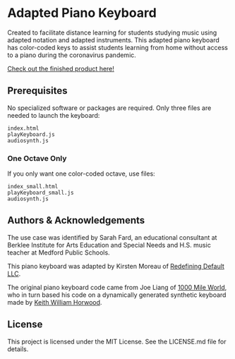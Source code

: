 # Adapted Piano Keyboard

Created to facilitate distance learning for students studying music using adapted notation and adapted instruments. This adapted piano keyboard has color-coded keys to assist students learning from home without access to a piano during the coronavirus pandemic.

<a target="_blank" href="https://www.redefining-default.com/pianokeyboard">Check out the finished product here!</a>

## Prerequisites

No specialized software or packages are required. Only three files are needed to launch the keyboard:

    index.html
    playKeyboard.js
    audiosynth.js
    
### One Octave Only

If you only want one color-coded octave, use files:

    index_small.html
    playKeyboard_small.js
    audiosynth.js    

## Authors & Acknowledgements

The use case was identified by Sarah Fard, an educational consultant at Berklee Institute for Arts Education and Special Needs and H.S. music teacher at Medford Public Schools.

This piano keyboard was adapted by Kirsten Moreau of [Redefining Default LLC](www.redefining-default.com).

The original piano keyboard code came from Joe Liang of [1000 Mile World](http://1000mileworld.com/Portfolio/Piano/keyboard.html), who in turn based his code on a dynamically generated synthetic keyboard made by [Keith William Horwood](https://keithwhor.com/music/).

## License

This project is licensed under the MIT License. See the LICENSE.md file for details.
